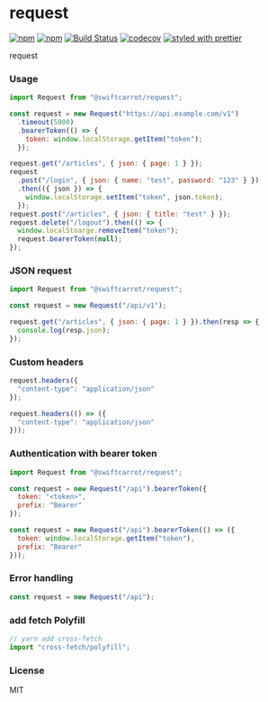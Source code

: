 # request

[![npm](https://img.shields.io/npm/v/@swiftcarrot/request.svg)](https://www.npmjs.com/package/@swiftcarrot/request)
[![npm](https://img.shields.io/npm/dm/@swiftcarrot/request.svg)](https://www.npmjs.com/package/@swiftcarrot/request)
[![Build Status](https://travis-ci.org/swiftcarrot/request.svg?branch=master)](https://travis-ci.org/swiftcarrot/request)
[![codecov](https://codecov.io/gh/swiftcarrot/request/branch/master/graph/badge.svg)](https://codecov.io/gh/swiftcarrot/request)
[![styled with prettier](https://img.shields.io/badge/styled_with-prettier-ff69b4.svg)](https://github.com/prettier/prettier)

request

### Usage

```javascript
import Request from "@swiftcarrot/request";

const request = new Request("https://api.example.com/v1")
  .timeout(5000)
  .bearerToken(() => {
    token: window.localStorage.getItem("token");
  });

request.get("/articles", { json: { page: 1 } });
request
  .post("/login", { json: { name: "test", password: "123" } })
  .then(({ json }) => {
    window.localStorage.setItem("token", json.token);
  });
request.post("/articles", { json: { title: "test" } });
request.delete("/logout").then(() => {
  window.localStoarge.removeItem("token");
  request.bearerToken(null);
});
```

### JSON request

```javascript
import Request from "@swiftcarrot/request";

const request = new Request("/api/v1");

request.get("/articles", { json: { page: 1 } }).then(resp => {
  console.log(resp.json);
});
```

### Custom headers

```javascript
request.headers({
  "content-type": "application/json"
});

request.headers(() => ({
  "content-type": "application/json"
}));
```

### Authentication with bearer token

```javascript
import Request from "@swiftcarrot/request";

const request = new Request("/api").bearerToken({
  token: "<token>",
  prefix: "Bearer"
});

const request = new Request("/api").bearerToken(() => ({
  token: window.localStorage.getItem("token"),
  prefix: "Bearer"
}));
```

### Error handling

```javascript
const request = new Request("/api");
```

### add fetch Polyfill

```javascript
// yarn add cross-fetch
import "cross-fetch/polyfill";
```

### License

MIT
